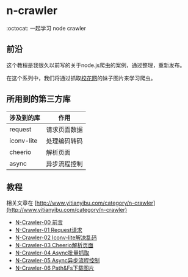 # n-crawler
:octocat: 一起学习 node crawler 

## 前沿
这个教程是我很久以前写的关于node.js爬虫的案例，通过整理，重新发布。

在这个系列中，我们将通过抓取[校花网](http://www.xiaohuar.com/list-1-0.html)的妹子图片来学习爬虫。

## 所用到的第三方库
涉及到的库 | 作用
------------ | -------------
request | 请求页面数据
iconv-lite | 处理编码转码
cheerio | 解析页面
async | 异步流程控制

## 教程
相关文章在 [http://www.yitianyibu.com/category/n-crawler](http://www.yitianyibu.com/category/n-crawler)

- [N-Crawler-00 前言](http://www.yitianyibu.com/post/58e66386ee0b2974a4e40b37)
- [N-Crawler-01 Request请求](http://www.yitianyibu.com/post/58e6758bfea18f6804916bda)
- [N-Crawler-02 Iconv-lite解决乱码](http://www.yitianyibu.com/post/58e760e1ab09425c53011312)
- [N-Crawler-03 Cheerio解析页面](http://www.yitianyibu.com/post/58e762dbab09425c53011313)
- [N-Crawler-04 Async批量抓取](http://www.yitianyibu.com/post/58e86fb5ab09425c53011314)
- [N-Crawler-05 Async异步流程控制](http://www.yitianyibu.com/post/58e8a3d3ab09425c53011315)
- [N-Crawler-06 Path&Fs下载图片](http://www.yitianyibu.com/post/58e8a86aab09425c53011316)

